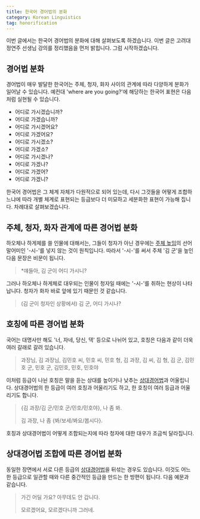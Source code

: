 ```yaml
---
title: 한국어 경어법의 분화
category: Korean Linguistics
tag: honorification
---
```


이번 글에서는 한국어 경어법의 분화에 대해 살펴보도록 하겠습니다. 이번 글은 고려대 정연주 선생님 강의를 정리했음을 먼저 밝힙니다. 그럼 시작하겠습니다.



## 경어법 분화

경어법이 매우 발달한 한국어는 주체, 청자, 화자 사이의 관계에 따라 다양하게 분화가 일어날 수 있습니다. 예컨대 'where are you going?'에 해당하는 한국어 표현은 다음처럼 실현될 수 있습니다.

- 어디로 가시겠습니까?
- 어디로 가겠습니까?
- 어디로 가시겠어요?
- 어디로 가겠어요?
- 어디로 가시겠소?
- 어디로 가겠소?
- 어디로 가시겠나?
- 어디로 가겠나?
- 어디로 가겠어?
- 어디로 가겠니?

한국어 경어법은 그 체계 자체가 다원적으로 되어 있는데, 다시 그것들을 어떻게 조합하느냐에 따라 개별 체계로 표현되는 등급보다 더 미묘하고 세분화한 표현이 가능해 집니다. 차례대로 살펴보겠습니다.





## 주체, 청자, 화자 관계에 따른 경어법 분화

하오체나 하게체를 쓸 인물에 대해서는, 그들이 청자가 아닌 경우에는 [주체 높임](https://ratsgo.github.io/korean%20linguistics/2017/10/30/honorification/)의 선어말어미인 '-시-'를 넣지 않는 것이 원칙입니다. 따라서 '-시-'를 써서 주체 '김 군'을 높인 다음 문장은 비문이 됩니다.

> *얘들아, 김 군이 어디 가시니?

그러나 하오체나 하게체로 대우되는 인물이 청자일 때에는 '-시-'를 취하는 현상이 나타납니다. 청자가 화자 바로 앞에 있기 때문인 것 같습니다.

> (김 군이 청자인 상황에서) 김 군, 어디 가시나?





## 호칭에 따른 경어법 분화

국어는 대명사만 해도 '너, 자네, 당신, 댁' 등으로 나뉘어 있고, 호칭은 다음과 같이 더욱 여러 갈래로 갈려 있습니다.

> 과장님, 김 과장님, 김민호 씨, 민호 씨, 민호 형, 김 과장, 김 씨, 김 형, 김 군, 김민호 군, 민호 군, 김민호, 민호, 민호야

이처럼 등급이 나뉜 호칭은 말을 듣는 상대를 높이거나 낮추는 [상대경어법](https://ratsgo.github.io/korean%20linguistics/2017/11/01/honorification/)과 어울립니다. 상대경어법의 한 등급이 여러 호칭과 어울리기도 하고, 한 호칭이 여러 등급과 어울리기도 합니다.

> {김 과장/김 군/민호 군/민호/민호야}, 나 좀 봐.
>
> 김 과장, 나 좀 {봐/보세/봐요/봅시다}.

호칭과 상대경어법이 어떻게 조합되는지에 따라 청자에 대한 대우가 조금씩 달라집니다.





## 상대경어법 조합에 따른 경어법 분화

동일한 장면에서 서로 다른 등급의 [상대경어법](https://ratsgo.github.io/korean%20linguistics/2017/11/01/honorification/)을 뒤섞는 경우도 있습니다. 이것도 어느 한 등급으로 일관할 때와 다른 중간적인 등급을 만드는 한 방편이 됩니다. 다음 예문과 같습니다.

> 가긴 어딜 가요? 아무데도 안 갑니다.
>
> 모르겠어요, 모르겠다니까 그러네.





